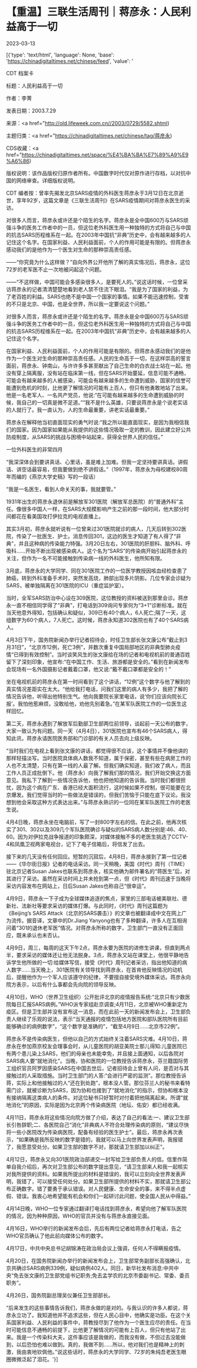 # 【重温】三联生活周刊｜蒋彦永：人民利益高于一切

2023-03-13

[{'type': 'text/html', 'language': None, 'base': 'https://chinadigitaltimes.net/chinese/feed', 'value': '

CDT 档案卡

标题：人民利益高于一切

作者：李菁

发表日期：2003.7.29

来源：<a href="http://old.lifeweek.com.cn//2003/0729/5582.shtml)

主题归类：<a href="https://chinadigitaltimes.net/chinese/tag/蒋彦永)

CDS收藏：<a href="https://chinadigitaltimes.net/space/%E4%BA%BA%E7%89%A9%E9%A6%86)

版权说明：该作品版权归原作者所有。中国数字时代仅对原作进行存档，以对抗中国的网络审查。详细版权说明。





CDT 编者按：曾率先揭发北京SARS疫情的外科医生蒋彦永于3月12日在北京逝世，享年92岁，这篇文章是《三联生活周刊》在SARS疫情期间对蒋彦永医生的采访。

对很多人而言，蒋彦永或许还是个陌生的名字。蒋彦永是全中国600万与SARS顽强斗争的医务工作者中的一员，但这位老外科医生用一种独特的方式将自己与中国的抗击SARS历程维系在一起。在2003年中国抗“非典”历史中，会有越来越多的人记住这个名字。在国家利益、人民利益面前，个人的作用可能是有限的。但蒋彦永感动我们的是他作为一个医生对生命的那种崇高责任感。

——“你究竟为什么这样做？”自向外界公开他所了解的真实情况后，蒋彦永，这位72岁的老军医不止一次地被问起这个问题。

——“不这样做，中国可能会多感染很多人，是要死人的。”说这话时候，一位曾采访蒋彦永的记者清清楚楚地看到老人禁不住流下眼泪。“我是为了国家的利益，为了老百姓的利益。SARS也绝不是中国一个国家的事情。如果不能迅速控制，受害的不只是北京、中国，也是全世界，所以我一定要说这个问题。”

对很多人而言，蒋彦永或许还是个陌生的名字。蒋彦永是全中国600万与SARS顽强斗争的医务工作者中的一员，但这位老外科医生用一种独特的方式将自己与中国的抗击SARS历程维系在一起。在2003年中国抗“非典”历史中，会有越来越多的人记住这个名字。

在国家利益、人民利益面前，个人的作用可能是有限的。但蒋彦永感动我们的是他作为一个医生对生命的那种崇高责任感。人民的生命高于一切，在这样崇高的誓言面前，蒋彦永、钟南山，与许许多多甚至献出了自己生命的白衣战士站在一起。他没有穿上隔离服，没有站在临床第一线，但在SARS开始蔓延，信息可能不通畅，可能会有越来越多的人被感染，可能会有越来越多的生命遭到威胁，国家的信誉可能遭到危机的时刻，比他更了解情况的可能有上百人，但只有他勇敢地站了出来。他是一名老军人、一名共产党员，他说:“在可能有越来越多的生命遭到威胁的时候，我自己的一切真是微不足道。”“我不是什么英雄，只要说蒋彦永是个说老实话的人就行了。我一直认为，人的生命最重要，讲老实话最重要。”

蒋彦永在解释他当初直面现实的勇气时说:“我之所以能直面现实，是因为我相信我们的国家。因为国家如果能从我提供的这些情况吸取一定的教训，因此建立好公共防疫制度，从SARS的挑战与困境中站起来，获得全世界人民的信任。”

一位外科医生的非常四月

“我深深体会到要讲真话、心里话，虽是难上加难。但我一定坚持要讲真话。讲假话、讲空话最容易，但我要做到绝不讲假话。”（1997年，蒋彦永为母校建校80周年而编的《燕京大学史稿》写的一段话）

“我是一名医生，看到人命关天的事，我就要管。”

1931年出生的蒋彦永退休前是解放军301医院（解放军总医院）的“普通外科”主任。像很多中国人一样，在SARS大规模影响产生之前的那一段时间，他大部分时间都花在看美国攻打伊拉克的电视直播上。

其实3月初，蒋彦永就听说有一位曾来过301医院就诊的病人，几天后转到302医院，传染了一批医生、护士。消息传回301，这边的医生才知道了有人得了“非典”，并且这种病的传染能力特强。3月20日左右，301医院的肝胆科、脑外科、呼吸科……开始不断出现被感染病人。这个名为“SARS”的传染病开始引起蒋彦永的关注，但作为一名不可能接触到传染病一线的外科医生，他所知有限。

3月底，蒋彦永的大学同学、同在301医院工作的一位医学教授因咳血经检查患了肺癌，转到外科准备手术时，突然发高烧，肺部出现多片阴影。几位专家会诊疑为SARS，被单独隔离在301医院的ICU（重症监护室）。

当时，全军SARS防治中心设在309医院，这位教授的资料被送到那里会诊。蒋彦永一直不相信同学得了“非典”，打电话到309询问专家何为“3+1”诊断标准。就在当天他意外得知，包括确认和疑似，309已有40个病人，6人死亡;隔了一天，这组数字为60个病人，7人死亡。这时候，蒋彦永知道302医院也有了40个SARS病人。

4月3日下午，国务院新闻办举行记者招待会，时任卫生部长张文康公布“截止到3月31日”，“北京市12例，死亡3例”，并数次重复中国局部地区的非典型肺炎疫情“已得到有效控制”。当时谈笑风生的张文康给在场的记者和电视机前的普通百姓留下了深刻印象，他宣布:“在中国工作、生活、旅游都是安全的。”看到在新闻发布会现场有一名外国摄影记者戴着口罩，他又说:“戴不戴口罩都是安全的！”

坐在电视机前的蒋彦永在第一时间看到了这个讲话，“12例”这个数字与他了解到的真实情况差距实在太大。“他给我打电话，问我们这里的病人有多少，我把了解的情况告诉他，听得出他特别生气。他向我要院长家里电话，说‘你们应该向院长汇报’。我怕他惹麻烦，没敢给他，劝他先别着急。”在某军队医院工作的一位医生这样回忆。

第二天，蒋彦永遇到了解放军后勤部卫生部两位前领导，谈起前一天公布的数字，大家一致认为有问题。同一天（4月4日），301医院也宣布有46个SARS病人，得知此讯，蒋彦永请医院医务部和门诊部的有关人员去向上级反映。

“当时我们在电视上看到张文康的讲话，都觉得很不应该，这个事情并不像他讲的那样轻描淡写。当时医院具体病人数我不知道，属于保密，甚至有些在病房工作的人也不太清楚，只有在第一线的人最了解。但我们确实知道，我们收了病人，而且工作人员正成批倒下。他（蒋彦永）向我了解我们那的情况，我们开始交换这方面意见。我私下了解到一些情况告诉他，他也把他知道的告诉我。当时我们都很担忧，因为这个病在广东、香港已经大面积流行，这时候如果不控制，很可能要在北京爆发。我们觉得当时的一些做法是错误的，但我们苦恼于只能在底下议论。我没想到他会采取这种方式表达出来。”与蒋彦永熟识的一位同在某军队医院工作的老医生说。

4月4日晚，蒋彦永坐在电脑前，写了一封800字左右的信。在此之前，他再次核实了301、302以及309几个军队医院确诊与疑似的SARS病人数分别是:46、40、60。因为对伊拉克战争报道的印象颇深，对媒体接触不多的老医生挑选了CCTV-4和凤凰卫视两家电视台，记下了电子信箱后，将信发了出去。

接下来的几天没有任何回应。短暂的沉寂后，4月8日，蒋彦永接到了第一位记者——《华尔街日报》记者的电话采访。同一天稍晚，美国《时代》周刊（TIME）驻北京记者Susan Jakes也联系到蒋彦永，核实他确为邮件署名的“蒋医生”后，对其进行了采访。虽然在采访时间上并未抢到第一点，但《时代》周刊迅速于当晚将采访内容发布在网站上，日后Susan Jakes也称自己“很幸运”。

4月9日，蒋彦永一下子成为全球媒体追逐的焦点，家里的三部电话被美联社、德新社、法新社等要求采访的媒体打爆。与此同时，《时代》周刊这篇题为《Beijing’s SARS Attack（北京的SARS袭击）》的文章也被翻译成中文在网上广为流传。据音译，文章中的Dr.Jiang Yanyong也有了多种翻译，许多人在互相询问着“301的退休老军医”情况。对蒋彦永所称的数字，卫生部门一直没有正面回应，既未承认也未否认。

4月9日，周三，每周的这天下午2点，蒋彦永要为医院的进修生讲课，但直到两点半，要求采访的媒体还让他无法脱身。3点，蒋彦永又站在课堂上，他很平静地告诉学生他所做的一切:给媒体写信，接受《时代》周刊记者采访，指出他知道的病人数字……当天晚上，301医院有关领导找到蒋彦永，在首肯他反映情况的动机后，提醒他作为一个军人应该遵守的纪律，不要擅自接受境外媒体采访。蒋彦永向院方表示，以后有什么事都会先向院的领导反映。

4月10日，WHO（世界卫生组织）公开批评北京的疫情报告系统:“北京只有少数医院每日汇报SARS病例。”WHO派专家组赴京调查;4月11日，北京被WHO重新定为疫区。但是卫生部并没有宣布这一消息，而在此前一天的新闻发布会上，卫生部负责人继续了乐观的说法，表示“当天通报的疫情包括地方医院和部队医院所有目前能够确诊的病例数字”，“这个数字是准确的”，“截至4月9日……北京市22例”。

蒋彦永不是传染病医生，但他以自己的方式始终关注着SARS灾难。4月10日，蒋彦永在参加燕京校友会理事会时，从儿童医院的胡亚美院士那儿得知:儿童医院已有两个患儿染上SARS，他们的母亲也未能幸免，并且接上面通知，以后各院对SARS病人要“就地消化”。当晚，协和医院的一位教授告诉蒋彦永，芬兰籍国际劳工组织官员阿罗因感染SARS在中国去世后，记者招待会上曾有人问，是否对与其接触过的人采取措施。当时卫生部门的人答:“会进行严密的监测”。那位教授告诉蒋，实际上和他接触过的人“还在到处跑”，根本没人管。那位芬兰人的秘书来看特需门诊，就被诊断为SARS，因为协和也接到了“就地消化”的指示，但协和根本没有接纳隔离这类病人的条件。对这位秘书只好暂时对付着把他隔离起来。所谓“就地消化”的原因，实际是因为北京两个传染病医院（地坛、佑安）都已经收满。

4月11日，蒋彦永将这些情况向院方做了介绍，表达了自己的看法:一、建议卫生部长引咎辞职;二、各医院自己“消化”非典病人不符合处理传染病的原则，“建议尽快将一些小医院改为传染病医院，配备有经验的医生护士”。最后，蒋彦永再次表示，“如果确是我所反映的数字是错的，我就可以马上向世界发表声明，我报错了，我愿意受处分。如果卫生部的数字不对，那就请卫生部加以纠正”。

4月12日，蒋彦永又向301医院政治部递交一封写给卫生部负责人的信。信里作简单自我介绍后，再次对卫生部公布的数字提出意见，“请卫生部来人和我一起核实对我所提供的资料。如果我所提出的材料是错误的，我可以立刻向全世界发表声明，我错了，可以接受任何处分。如果卫生部所提供的材料不实，那就请卫生部公布正确数字。错了要勇于承认错误。对人民健康、生命安全的事，来不得半点虚假、错误。我衷心地希望能有机会和你们一起研讨此问题，使全国人民从中得益。”

4月14日晚，WHO一位专家通过翻译打电话找到蒋彦永，希望向他了解军队医院的情况，因为种种原因，WHO的官员并没有与蒋彦永直接见面。

4月16日，WHO举行的新闻发布会后，先后有两位记者给蒋彦永打电话，告之WHO官员确认了他此前向媒体公布的数字。

4月17日，中共中央总书记胡锦涛在政治局会议上强调，任何人不得瞒报疫情。

4月20日，在国务院新闻办举行的新闻发布会上，卫生部常务副部长高强确认，北京共确诊SARS病例339例，疑似病例402人。同日，新华社发布消息:中共中央“免去张文康的卫生部党组书记职务;免去孟学农的北京市委副书记、常委、委员职务”。

4月26日，国务院副总理吴仪兼任卫生部部长。

“后来发生的这些事情告诉我们，蒋彦永做的是对的。与我认识的许多人都说，蒋彦永立功了。我知道他并不追求这些，但在人民心目中，他确实是功臣。在这个关系国家利益、人民利益的事件中，蒋教授尽到了他作为一个医生应尽的责任。在当时可能信息不通畅的前提下，比他更了解情况的可能有上百人，但只有他站了出来。我是一个传染科大夫，这件事应该是我做的，而我没有做，不但过去没能做到，以后恐怕也难以做到。真的，我做不到……所以，他对我们也是精神上的刺激，我由衷地钦佩他。”说这些话时，蒋彦永的大学同学、72岁的朱纯吾老医生眼圈微微泛起了泪花。'}]